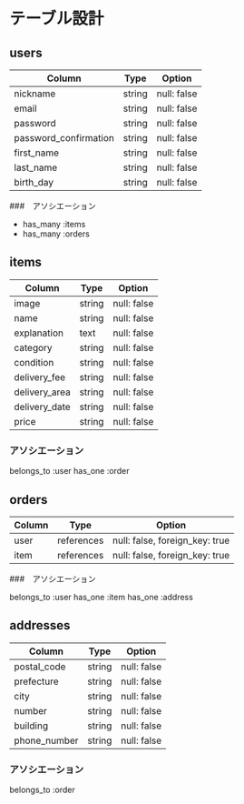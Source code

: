 
# テーブル設計

## users

| Column                  | Type   | Option      |
| ----------------------- | ------ | ----------- |
| nickname                | string | null: false |
| email                   | string | null: false |
| password                | string | null: false |
| password_confirmation   | string | null: false |
| first_name              | string | null: false |
| last_name               | string | null: false |
| birth_day               | string | null: false |

###　アソシエーション

- has_many :items
- has_many :orders


## items

| Column         | Type   | Option      |
| -------------- | ------ | ----------- |
| image          | string | null: false |
| name           | string | null: false |
| explanation    | text   | null: false |
| category       | string | null: false |
| condition      | string | null: false |
| delivery_fee   | string | null: false |
| delivery_area  | string | null: false |
| delivery_date  | string | null: false |
| price          | string | null: false |

### アソシエーション

belongs_to :user
has_one :order


## orders

| Column  | Type       | Option                         |
| ------- | ---------- | ------------------------------ |
| user    | references | null: false, foreign_key: true |
| item    | references | null: false, foreign_key: true |

###　アソシエーション

belongs_to :user
has_one :item
has_one :address


## addresses

| Column                 | Type   | Option      |
| ---------------------- | ------ | ----------- |
| postal_code            | string | null: false |
| prefecture             | string | null: false |
| city                   | string | null: false |
| number                 | string | null: false |
| building               | string | null: false |
| phone_number           | string | null: false |

### アソシエーション

belongs_to :order
